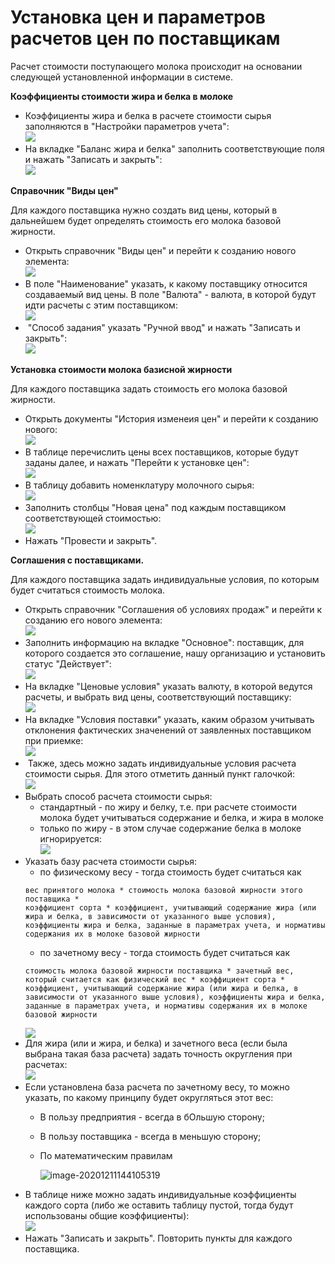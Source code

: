**Установка цен и параметров расчетов цен по поставщикам**
==========================================================

Расчет стоимости поступающего молока происходит на основании следующей
установленной информации в системе.


**Коэффициенты стоимости жира и белка в молоке**

-   Коэффициенты жира и белка в расчете стоимости сырья заполняются в "Настройки параметров учета":  
![](ustanovka_tsen_i_parametrov_raschetov_tsen.assets/drex_ustanovka_tsen_i_parametrov_raschetov_tsen.png)  
-   На вкладке "Баланс жира и белка" заполнить соответствующие поля и нажать "Записать и закрыть":  
![](ustanovka_tsen_i_parametrov_raschetov_tsen.assets/drex_ustanovka_tsen_i_parametrov_raschetov_tsen_2.png)


**Справочник "Виды цен"**


Для каждого поставщика нужно создать вид цены, который в дальнейшем
    будет определять стоимость его молока базовой жирности. 
    
-    Открыть справочник "Виды цен" и перейти к созданию нового элемента:   
![](ustanovka_tsen_i_parametrov_raschetov_tsen.assets/drex_ustanovka_tsen_i_parametrov_raschetov_tsen_3.png)  
-   В поле "Наименование" указать, к какому поставщику относится
    создаваемый вид цены. В поле "Валюта" - валюта, в которой будут идти
    расчеты с этим поставщиком:  
![](ustanovka_tsen_i_parametrov_raschetov_tsen.assets/drex_ustanovka_tsen_i_parametrov_raschetov_tsen_4.png)  
-    "Способ задания" указать "Ручной ввод" и нажать "Записать и
    закрыть":  
![](ustanovka_tsen_i_parametrov_raschetov_tsen.assets/drex_ustanovka_tsen_i_parametrov_raschetov_tsen_5.png)


**Установка стоимости молока базисной жирности**

Для каждого поставщика задать стоимость его молока базовой жирности.

-   Открыть документы "История изменеия цен" и перейти к
    созданию нового:   
![](ustanovka_tsen_i_parametrov_raschetov_tsen.assets/drex_ustanovka_tsen_i_parametrov_raschetov_tsen_6.png)  
-   В таблице перечислить цены всех поставщиков, которые будут заданы
    далее, и нажать "Перейти к установке цен":  
![](ustanovka_tsen_i_parametrov_raschetov_tsen.assets/drex_ustanovka_tsen_i_parametrov_raschetov_tsen_7.png)  
-   В таблицу добавить номенклатуру молочного сырья:  
![](ustanovka_tsen_i_parametrov_raschetov_tsen.assets/drex_ustanovka_tsen_i_parametrov_raschetov_tsen_8.png)  
-   Заполнить столбцы "Новая цена" под каждым поставщиком
    соответствующей стоимостью:  
![](ustanovka_tsen_i_parametrov_raschetov_tsen.assets/drex_ustanovka_tsen_i_parametrov_raschetov_tsen_9.png)  
-   Нажать "Провести и закрыть".


**Соглашения с поставщиками.**

Для каждого поставщика задать индивидуальные условия, по которым будет считаться стоимость молока.

-   Открыть справочник "Соглашения об условиях продаж" и перейти к созданию его нового элемента:  
![](ustanovka_tsen_i_parametrov_raschetov_tsen.assets//drex_ustanovka_tsen_i_parametrov_raschetov_tsen_10.png)  
-   Заполнить информацию на вкладке "Основное": поставщик, для которого
    создается это соглашение, нашу организацию и установить статус
    "Действует":  
![](ustanovka_tsen_i_parametrov_raschetov_tsen.assets/drex_ustanovka_tsen_i_parametrov_raschetov_tsen_11.png)  
-   На вкладке "Ценовые условия" указать валюту, в которой ведутся
    расчеты, и выбрать вид цены, соответствующий поставщику:  
![](ustanovka_tsen_i_parametrov_raschetov_tsen.assets/drex_ustanovka_tsen_i_parametrov_raschetov_tsen_12.png)   
-   На вкладке "Условия поставки" указать, каким образом учитывать
    отклонения фактических значенений от заявленных поставщиком при
    приемке:  
![](ustanovka_tsen_i_parametrov_raschetov_tsen.assets/drex_ustanovka_tsen_i_parametrov_raschetov_tsen_13.png)  
-    Также, здесь можно задать индивидуальные условия расчета стоимости
    сырья. Для этого отметить данный пункт галочкой:  
![](ustanovka_tsen_i_parametrov_raschetov_tsen.assets/drex_ustanovka_tsen_i_parametrov_raschetov_tsen_14.png)  
-   Выбрать способ расчета стоимости сырья:
    -   стандартный - по жиру и белку, т.е. при расчете стоимости молока
    будет учитываться содержание и белка, и жира в молоке
    -   только по жиру - в этом случае содержание белка в молоке
    игнорируется:  
    ![](ustanovka_tsen_i_parametrov_raschetov_tsen.assets/drex_ustanovka_tsen_i_parametrov_raschetov_tsen_15.png)       
-   Указать базу расчета стоимости сырья:
    -   по физическому весу - тогда стоимость будет считаться как  
    ```
    вес принятого молока * стоимость молока базовой жирности этого поставщика *
    коэффициент сорта * коэффициент, учитывающий содержание жира (или жира и белка, в зависимости от указанного выше условия), коэффициенты жира и белка, заданные в параметрах учета, и нормативы содержания их в молоке базовой жирности
    ```
    -   по зачетному весу - тогда стоимость будет считаться как  
    ```
    стоимость молока базовой жирности поставщика * зачетный вес, который считается как физический вес * коэффициент сорта * коэффициент, учитывающий содержание жира (или жира и белка, в зависимости от указанного выше условия), коэффициенты жира и белка, заданные в параметрах учета, и нормативы содержания их в молоке
    базовой жирности
    ```
    ![](ustanovka_tsen_i_parametrov_raschetov_tsen.assets/drex_ustanovka_tsen_i_parametrov_raschetov_tsen_16.png)  
-   Для жира (или и жира, и белка) и зачетного веса (если была выбрана
    такая база расчета) задать точность округления при расчетах:  
![](ustanovka_tsen_i_parametrov_raschetov_tsen.assets/drex_ustanovka_tsen_i_parametrov_raschetov_tsen_17.png)  
-   Если установлена база расчета по зачетному весу, то можно указать, по какому принципу будет округляться этот вес:
    - В пользу предприятия - всегда в бОльшую сторону;
    
    - В пользу поставщика - всегда в меньшую сторону;
    
    - По математическим правилам
    
      ![image-20201211144105319](ustanovka_tsen_i_parametrov_raschetov_tsen.assets/image-20201211144105319.png)
-   В таблице ниже можно задать индивидуальные коэффициенты каждого
    сорта (либо же оставить таблицу пустой, тогда будут использованы
    общие коэффициенты):  
![](ustanovka_tsen_i_parametrov_raschetov_tsen.assets/drex_ustanovka_tsen_i_parametrov_raschetov_tsen_18.png)  
-   Нажать "Записать и закрыть". Повторить пункты для каждого
    поставщика.